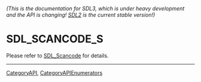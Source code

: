 ###### (This is the documentation for SDL3, which is under heavy development and the API is changing! [SDL2](https://wiki.libsdl.org/SDL2/) is the current stable version!)
# SDL_SCANCODE_S

Please refer to [SDL_Scancode](SDL_Scancode) for details.

----
[CategoryAPI](CategoryAPI), [CategoryAPIEnumerators](CategoryAPIEnumerators)

